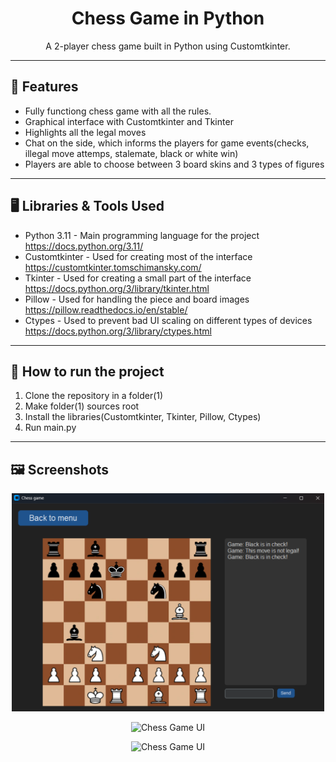 <h1 align="center"> Chess Game in Python</h1>

<p align="center">
  A 2-player chess game built in Python using Customtkinter.
</p>

---

## 🧩 Features
- Fully functiong chess game with all the rules.
- Graphical interface with Customtkinter and Tkinter
- Highlights all the legal moves
- Chat on the side, which informs the players for game events(checks, illegal move attemps, stalemate, black or white win)
- Players are able to choose between 3 board skins and 3 types of figures

---

## 🖥️ Libraries & Tools Used
- Python 3.11 - Main programming language for the project https://docs.python.org/3.11/
- Customtkinter - Used for creating most of the interface https://customtkinter.tomschimansky.com/
- Tkinter - Used for creating a small part of the interface https://docs.python.org/3/library/tkinter.html
- Pillow - Used for handling the piece and board images https://pillow.readthedocs.io/en/stable/
- Ctypes - Used to prevent bad UI scaling on different types of devices https://docs.python.org/3/library/ctypes.html

---

## 🚀 How to run the project
1. Clone the repository in a folder(1)
2. Make folder(1) sources root
3. Install the libraries(Customtkinter, Tkinter, Pillow, Ctypes)
4. Run main.py

---

## 🖼️ Screenshots
<p align="center">
  <img src="chess_project/screenshots/scr_1.png" width="500" alt="Chess Game UI" />
</p>
<p align="center">
  <img src="screenshots/scr_2.png" width="500" alt="Chess Game UI" />
</p>
<p align="center">
  <img src="screenshots/scr_3.png" width="500" alt="Chess Game UI" />
</p>

   

